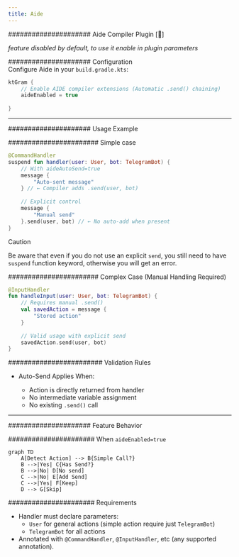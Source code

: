 ```yaml
---
title: Aide
---
```


##################### Aide Compiler Plugin [🔬]

_feature disabled by default, to use it enable in plugin parameters_

##################### Configuration  
Configure Aide in your `build.gradle.kts`:

```kotlin
ktGram {
    // Enable AIDE compiler extensions (Automatic .send() chaining)
    aideEnabled = true
    
}
```

---

##################### Usage Example

####################### Simple case
```kotlin
@CommandHandler
suspend fun handler(user: User, bot: TelegramBot) {
    // With aideAutoSend=true
    message {
        "Auto-sent message"
    } // ← Compiler adds .send(user, bot)
    
    // Explicit control
    message { 
        "Manual send"
    }.send(user, bot) // ← No auto-add when present
}
```

> [!CAUTION]
> Be aware that even if you do not use an explicit `send`, you still need to have `suspend` function keyword, otherwise you will get an error.

####################### Complex Case (Manual Handling Required)

```kotlin
@InputHandler
fun handleInput(user: User, bot: TelegramBot) {
    // Requires manual .send()
    val savedAction = message {
        "Stored action"
    }
    
    // Valid usage with explicit send
    savedAction.send(user, bot)
}
```

######################## Validation Rules

* Auto-Send Applies When:

    * Action is directly returned from handler
    * No intermediate variable assignment
    * No existing `.send()` call

---

##################### Feature Behavior

###################### When `aideEnabled=true`

```mermaid
graph TD
    A[Detect Action] --> B{Simple Call?}
    B -->|Yes| C{Has Send?}
    B -->|No| D[No send]
    C -->|No| E[Add Send]
    C -->|Yes| F[Keep]
    D --> G[Skip]
```

###################### Requirements

- Handler must declare parameters:
  - `User` for general actions (simple action require just `TelegramBot`)
  - `TelegramBot` for all actions
- Annotated with `@CommandHandler`, `@InputHandler`, etc (any supported annotation).

